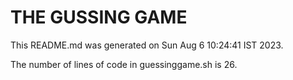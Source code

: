# THE GUSSING GAME

This README.md was generated on Sun Aug  6 10:24:41 IST 2023.

The number of lines of code in guessinggame.sh is 26.

